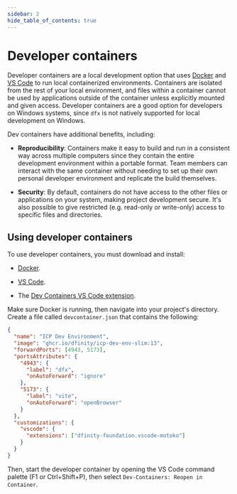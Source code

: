 ```yaml
---
sidebar: 2
hide_table_of_contents: true
---
```


# Developer containers

Developer containers are a local development option that uses [Docker](https://www.docker.com/get-started/) and [VS Code](https://code.visualstudio.com/) to run local containerized environments. Containers are isolated from the rest of your local environment, and files within a container cannot be used by applications outside of the container unless explicitly mounted and given access. Developer containers are a good option for developers on Windows systems, since `dfx` is not natively supported for local development on Windows.

Dev containers have additional benefits, including:

- **Reproducibility**: Containers make it easy to build and run in a consistent way across multiple computers since they contain the entire development environment within a portable format. Team members can interact with the same container without needing to set up their own personal developer environment and replicate the build themselves.

- **Security**: By default, containers do not have access to the other files or applications on your system, making project development secure. It's also possible to give restricted (e.g. read-only or write-only) access to specific files and directories.

## Using developer containers

To use developer containers, you must download and install:

- [Docker](https://www.docker.com/get-started/).

- [VS Code](https://code.visualstudio.com/).

- The [Dev Containers VS Code extension](https://containers.dev/supporting#dev-containers).

Make sure Docker is running, then navigate into your project's directory. Create a file called `devcontainer.json` that contains the following:

```json
{
  "name": "ICP Dev Environment",
  "image": "ghcr.io/dfinity/icp-dev-env-slim:13",
  "forwardPorts": [4943, 5173],
  "portsAttributes": {
    "4943": {
      "label": "dfx",
      "onAutoForward": "ignore"
    },
    "5173": {
      "label": "vite",
      "onAutoForward": "openBrowser"
    }
  },
  "customizations": {
    "vscode": {
      "extensions": ["dfinity-foundation.vscode-motoko"]
    }
  }
}
```

Then, start the developer container by opening the VS Code command palette (F1 or Ctrl+Shift+P), then select `Dev-Containers: Reopen in Container`.

